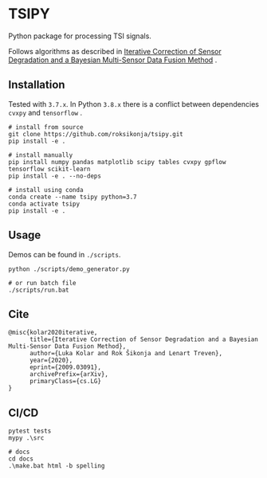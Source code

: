 # TSIPY

Python package for processing TSI signals.

Follows algorithms as described in
[Iterative Correction of Sensor Degradation and a Bayesian Multi-Sensor Data Fusion Method](https://arxiv.org/abs/2009.03091)
.

## Installation

Tested with ```3.7.x```. In Python ```3.8.x``` there is a conflict between dependencies ```cvxpy``` and ```tensorflow```
.

    # install from source
    git clone https://github.com/roksikonja/tsipy.git
    pip install -e .

    # install manually
    pip install numpy pandas matplotlib scipy tables cvxpy gpflow tensorflow scikit-learn
    pip install -e . --no-deps

    # install using conda
    conda create --name tsipy python=3.7
    conda activate tsipy
    pip install -e .

## Usage

Demos can be found in ```./scripts```.

    python ./scripts/demo_generator.py

    # or run batch file
    ./scripts/run.bat

## Cite

    @misc{kolar2020iterative,
          title={Iterative Correction of Sensor Degradation and a Bayesian Multi-Sensor Data Fusion Method}, 
          author={Luka Kolar and Rok Šikonja and Lenart Treven},
          year={2020},
          eprint={2009.03091},
          archivePrefix={arXiv},
          primaryClass={cs.LG}
    }

## CI/CD

    pytest tests
    mypy .\src
    
    # docs
    cd docs
    .\make.bat html -b spelling
